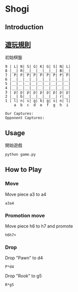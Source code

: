 # Shogi

## Introduction
[遊玩規則](https://zh.wikipedia.org/zh-tw/%E6%97%A5%E6%9C%AC%E5%B0%86%E6%A3%8B)
---
初始棋盤
```
9 | L| N| S| G| K| G| S| N| L|
8 |__| R|__|__|__|__|__| B|__|
7 | P| P| P| P| P| P| P| P| P|
6 |__|__|__|__|__|__|__|__|__|
5 |__|__|__|__|__|__|__|__|__|
4 |__|__|__|__|__|__|__|__|__|
3 | p| p| p| p| p| p| p| p| p|
2 |__| b|__|__|__|__|__| r|__|
1 | l| n| s| g| k| g| s| n| l|
    a  b  c  d  e  f  g  h  i

Our Captures:
Opponent Captures:
```
## Usage

開始遊戲
```bash
python game.py
```

## How to Play

### Move
Move piece a3 to a4
```
a3a4
```

### Promotion move
Move piece h6 to h7 and promote
```
h6h7+
```

### Drop
Drop "Pawn" to d4
```
P*d4
```
Drop "Rook" to g5
```
R*g5
```